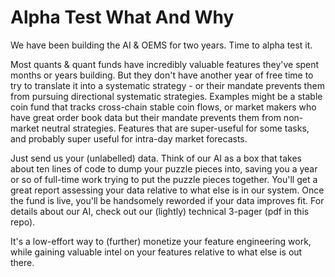 # Alpha Test What And Why

We have been building the AI & OEMS for two years.  Time to alpha test it.

Most quants & quant funds have incredibly valuable features they've spent months or years building.  But they don't have another year of free time to try to translate it into a systematic strategy - or their mandate prevents them from pursuing directional systematic strategies.  Examples might be a stable coin fund that tracks cross-chain stable coin flows, or market makers who have great order book data but their mandate prevents them from non-market neutral strategies.   Features that are super-useful for some tasks, and probably super useful for intra-day market forecasts.

Just send us your (unlabelled) data.  Think of our AI as a box that takes about ten lines of code to dump your puzzle pieces into, saving you a year or so of full-time work trying to put the puzzle pieces together.     You'll get a great report assessing your data relative to what else is in our system.   Once the fund is live, you'll be handsomely reworded if your data improves fit.  For details about our AI, check out our (lightly) technical 3-pager (pdf in this repo).

It's a low-effort way to (further) monetize your feature engineering work, while gaining valuable intel on your features relative to what else is out there.
